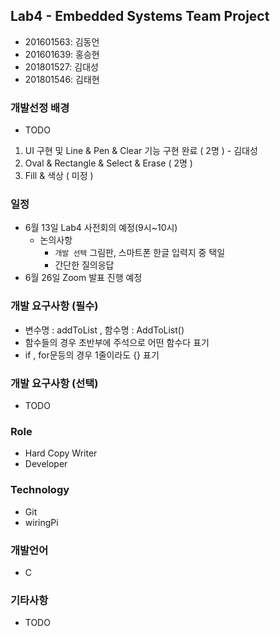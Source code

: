 ## Lab4 - Embedded Systems Team Project
- 201601563: 김동언
- 201601639: 홍승현
- 201801527: 김대성
- 201801546: 김태현

### 개발선정 배경
* TODO

1. UI 구현 및 Line   & Pen & Clear 기능 구현 완료  ( 2명 ) - 김대성
2. Oval & Rectangle & Select & Erase  ( 2명 )
3. Fill & 색상 ( 미정 )

### 일정
- 6월 13일 Lab4 사전회의 예정(9시~10시)
  - 논의사항
    - `개발 선택` 그림판, 스마트폰 한글 입력지 중 택일
    - 간단한 질의응답
- 6월 26일 Zoom 발표 진행 예정

### 개발 요구사항 (필수)
- 변수명 : addToList , 함수명 : AddToList()
- 함수들의 경우 초반부에 주석으로 어떤 함수다 표기
- if , for문등의 경우 1줄이라도 {} 표기

### 개발 요구사항 (선택)
- TODO

### Role
- Hard Copy Writer
- Developer

### Technology 
- Git
- wiringPi

### 개발언어
- C

### 기타사항
- TODO
